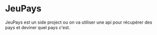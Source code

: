 # JeuPays
JeuPays est un side project ou on va utiliser une api pour récupérer des pays et deviner quel pays c'est.
